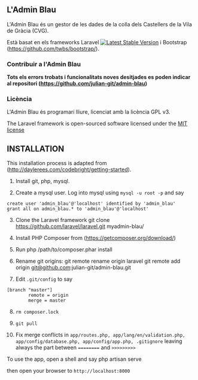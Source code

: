 ## L'Admin Blau

L'Admin Blau és un gestor de les dades de la colla dels Castellers de la Vila de Gràcia (CVG). 

Està basat en els frameworks Laravel [![Latest Stable Version](https://poser.pugx.org/laravel/framework/version.png)](https://packagist.org/packages/laravel/framework) i Bootstrap (https://github.com/twbs/bootstrap/).

### Contribuir a l'Admin Blau

**Tots els errors trobats i funcionalitats noves desitjades es poden indicar al repositori (https://github.com/julian-git/admin-blau)**

### Licència

L'Admin Blau és programari lliure, licenciat amb la licència GPL v3.

The Laravel framework is open-sourced software licensed under the [MIT license](http://opensource.org/licenses/MIT)


## INSTALLATION

This installation process is adapted from (http://daylerees.com/codebright/getting-started).

1. Install git, php, mysql.

2. Create a mysql user. Log into mysql using ```mysql -u root -p``` and say
```
create user 'admin_blau'@'localhost' identified by 'admin_blau'
grant all on admin_blau.* to 'admin_blau'@'localhost'
```

3. Clone the Laravel framework
    git clone https://github.com/laravel/laravel.git myadmin-blau/

4. Install PHP Composer from (https://getcomposer.org/download/)

5. Run
    php /path/to/composer.phar install 

6. Rename git origins:
    git remote rename origin laravel
    git remote add origin git@github.com:julian-git/admin-blau.git

7. Edit ```.git/config``` to say
```
[branch "master"]
        remote = origin 
        merge = master
```

8. ```rm composer.lock```

9. ```git pull```

10. Fix merge conflicts in ```app/routes.php, app/lang/en/validation.php, app/config/database.php, app/config/app.php, .gitignore``` leaving always the part between ```========``` and ```>>>>>>>>>```


To use the app, open a shell and say 
    php artisan serve

then open your browser to ```http://localhost:8000```

